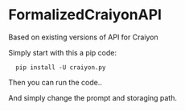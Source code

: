 # FormalizedCraiyonAPI
Based on existing versions of API for Craiyon

Simply start with this a pip code: 
```
  pip install -U craiyon.py
```

Then you can run the code.. 

And simply change the prompt and storaging path. 
